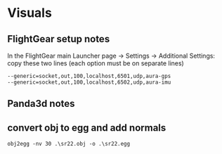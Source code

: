 # Visuals

## FlightGear setup notes

In the FlightGear main Launcher page -> Settings -> Additional
Settings: copy these two lines (each option must be on separate lines)

    --generic=socket,out,100,localhost,6501,udp,aura-gps
    --generic=socket,out,100,localhost,6502,udp,aura-imu

## Panda3d notes

## convert obj to egg and add normals

    obj2egg -nv 30 .\sr22.obj -o .\sr22.egg
